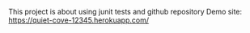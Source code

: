 This project is about using junit tests and github repository Demo site: https://quiet-cove-12345.herokuapp.com/
